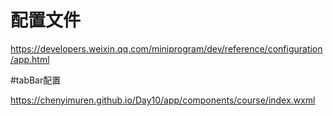 # 配置文件
https://developers.weixin.qq.com/miniprogram/dev/reference/configuration/app.html

#tabBar配置

https://chenyimuren.github.io/Day10/app/components/course/index.wxml
